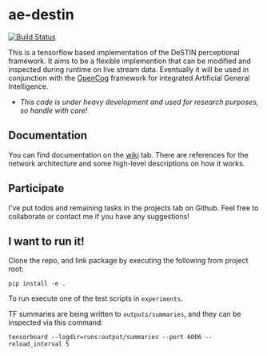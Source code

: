 # ae-destin

[![Build Status](https://travis-ci.org/elggem/ae-destin.svg?branch=master)](https://travis-ci.org/elggem/ae-destin)

This is a tensorflow based implementation of the DeSTIN perceptional framework. It aims to be a flexible implemention that can be modified and inspected during runtime on live stream data. Eventually it will be used in conjunction with the [OpenCog](https://github.com/opencog/opencog) framework for integrated Artificial General Intelligence.

  - *This code is under heavy development and used for research purposes, so handle with care!*

## Documentation

You can find documentation on the [wiki](https://github.com/elggem/ae-destin/wiki) tab. There are references for the network architecture and some high-level descriptions on how it works.

## Participate

I've put todos and remaining tasks in the projects tab on Github. Feel free to collaborate or contact me if you have any suggestions!

## I want to run it!

Clone the repo, and link package by executing the following from project root:

    pip install -e .

To run execute one of the test scripts in `experiments`.

TF summaries are being written to `outputs/summaries`, and they can be inspected via this command:

    tensorboard --logdir=runs:output/summaries --port 6006 --reload_interval 5



